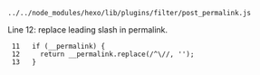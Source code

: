 ```../../node_modules/hexo/lib/plugins/filter/post_permalink.js```

Line 12: replace leading slash in permalink.

```
 11   if (__permalink) {
 12     return __permalink.replace(/^\//, '');
 13   }
```
